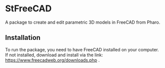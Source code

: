 # StFreeCAD
A package to create and edit parametric 3D models in FreeCAD from Pharo.

## Installation
To run the package, you need to have FreeCAD installed on your computer. If not installed, download and install via the link: https://www.freecadweb.org/downloads.php .

